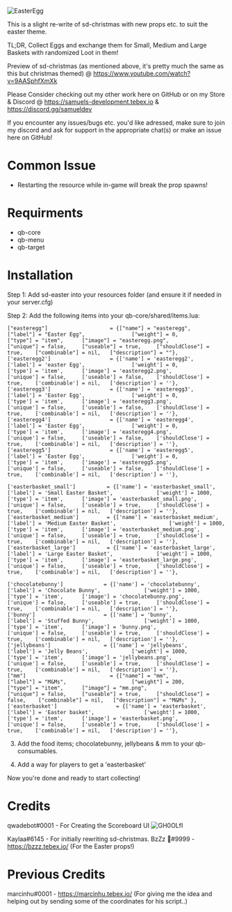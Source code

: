 
![EasterEgg](https://user-images.githubusercontent.com/99494967/229825960-0e314f8b-aae6-429c-8750-b7a231e5b176.jpg)

This is a slight re-write of sd-christmas with new props etc. to suit the easter theme.

TL;DR, Collect Eggs and exchange them for Small, Medium and Large Baskets with randomized Loot in them!

Preview of sd-christmas (as mentioned above, it's pretty much the same as this but christmas themed) @
https://www.youtube.com/watch?v=9AASphfXmXk

Please Consider checking out my other work here on GitHub or on my Store & Discord @ https://samuels-development.tebex.io & https://discord.gg/samueldev

If you encounter any issues/bugs etc. you'd like adressed, make sure to join my discord and ask for support in the appropriate chat(s) or make an issue here on GitHub!

# Common Issue
- Restarting the resource while in-game will break the prop spawns!

# Requirments
- qb-core
- qb-menu
- qb-target


# Installation

Step 1: Add sd-easter into your resources folder (and ensure it if needed in your server.cfg)

Step 2: Add the following items into your qb-core/shared/items.lua:

				  
	["easteregg"] 					 = {["name"] = "easteregg", 					["label"] = "Easter Egg", 			    ["weight"] = 0, 		["type"] = "item", 		["image"] = "easteregg.png", 			["unique"] = false, 	["useable"] = true, 	["shouldClose"] = true,    ["combinable"] = nil,   ["description"] = ""},
    ['easteregg2'] 				 	 = {['name'] = 'easteregg2', 			  	    ['label'] = 'easter Egg', 			    ['weight'] = 0, 		['type'] = 'item', 		['image'] = 'easteregg2.png', 			['unique'] = false, 	['useable'] = false, 	['shouldClose'] = true,	   ['combinable'] = nil,   ['description'] = ''},
    ['easteregg3'] 				 	 = {['name'] = 'easteregg3', 			  	    ['label'] = 'Easter Egg', 			    ['weight'] = 0, 		['type'] = 'item', 		['image'] = 'easteregg3.png', 			['unique'] = false, 	['useable'] = false, 	['shouldClose'] = true,	   ['combinable'] = nil,   ['description'] = ''},
    ['easteregg4'] 				 	 = {['name'] = 'easteregg4', 			  	    ['label'] = 'Easter Egg', 			    ['weight'] = 0, 		['type'] = 'item', 		['image'] = 'easteregg4.png', 			['unique'] = false, 	['useable'] = false, 	['shouldClose'] = true,	   ['combinable'] = nil,   ['description'] = ''},
    ['easteregg5'] 				 	 = {['name'] = 'easteregg5', 			  	    ['label'] = 'Easter Egg', 			    ['weight'] = 0, 		['type'] = 'item', 		['image'] = 'easteregg5.png', 			['unique'] = false, 	['useable'] = false, 	['shouldClose'] = true,	   ['combinable'] = nil,   ['description'] = ''},
    
    ['easterbasket_small'] 			= {['name'] = 'easterbasket_small', 			  	  	['label'] = 'Small Easter Basket', 			    ['weight'] = 1000, 		['type'] = 'item', 		['image'] = 'easterbasket_small.png', 			    ['unique'] = false, 	['useable'] = true, 	['shouldClose'] = true,	   ['combinable'] = nil,   ['description'] = ''},
    ['easterbasket_medium'] 		= {['name'] = 'easterbasket_medium', 			  	  	['label'] = 'Medium Easter Basket', 			    ['weight'] = 1000, 		['type'] = 'item', 		['image'] = 'easterbasket_medium.png', 			    ['unique'] = false, 	['useable'] = true, 	['shouldClose'] = true,	   ['combinable'] = nil,   ['description'] = ''},
    ['easterbasket_large'] 		    = {['name'] = 'easterbasket_large', 			  	  	['label'] = 'Large Easter Basket', 			    ['weight'] = 1000, 		['type'] = 'item', 		['image'] = 'easterbasket_large.png', 			    ['unique'] = false, 	['useable'] = true, 	['shouldClose'] = true,	   ['combinable'] = nil,   ['description'] = ''},

    ['chocolatebunny'] 		       = {['name'] = 'chocolatebunny', 			  	  	['label'] = 'Chocolate Bunny', 			    ['weight'] = 1000, 		['type'] = 'item', 		['image'] = 'chocolatebunny.png', 			    ['unique'] = false, 	['useable'] = true, 	['shouldClose'] = true,	   ['combinable'] = nil,   ['description'] = ''},
    ['bunny'] 		               = {['name'] = 'bunny', 			  	  	['label'] = 'Stuffed Bunny', 			    ['weight'] = 1000, 		['type'] = 'item', 		['image'] = 'bunny.png', 			    ['unique'] = false, 	['useable'] = true, 	['shouldClose'] = true,	   ['combinable'] = nil,   ['description'] = ''},
    ['jellybeans'] 		           = {['name'] = 'jellybeans', 			  	  	['label'] = 'Jelly Beans', 			    ['weight'] = 1000, 		['type'] = 'item', 		['image'] = 'jellybeans.png', 			    ['unique'] = false, 	['useable'] = true, 	['shouldClose'] = true,	   ['combinable'] = nil,   ['description'] = ''},
    ["mm"] 				 			 = {["name"] = "mm",  		     				["label"] = "M&Ms",	 					["weight"] = 200, 		["type"] = "item", 		["image"] = "mm.png", 					["unique"] = false, 	["useable"] = true, 	["shouldClose"] = false,   	["combinable"] = nil,   ["description"] = "M&Ms" },
    ['easterbasket'] 		           = {['name'] = 'easterbasket', 			  	  	['label'] = 'Easter basket', 			    ['weight'] = 1000, 		['type'] = 'item', 		['image'] = 'easterbasket.png', 			    ['unique'] = false, 	['useable'] = true, 	['shouldClose'] = true,	   ['combinable'] = nil,   ['description'] = ''},

3. Add the food items; chocolatebunny, jellybeans & mm to your qb-consumables.

4. Add a way for players to get a 'easterbasket'

Now you're done and ready to start collecting!


# Credits

qwadebot#0001 - For Creating the Scoreboard UI
![GH0OLfI](https://user-images.githubusercontent.com/99494967/230175863-f39c718a-c562-43a2-a327-06d6c6af47be.jpg)

Kaylaa#6145 - For initially rewriting sd-christmas.
BzZz 🐝#9999 -  https://bzzz.tebex.io/ (For the Easter props!)

# Previous Credits
marcinhu#0001 - https://marcinhu.tebex.io/ (For giving me the idea and helping out by sending some of the coordinates for his script..) 
